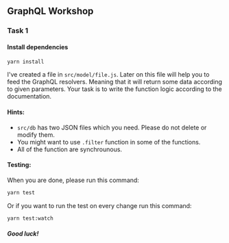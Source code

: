 ## GraphQL Workshop

### Task 1

#### Install dependencies

```bash
yarn install
```

I've created a file in `src/model/file.js`. Later on this file will help you to feed the GraphQL resolvers.
Meaning that it will return some data according to given parameters.
Your task is to write the function logic according to the documentation.

#### Hints:

- `src/db` has two JSON files which you need. Please do not delete or modify them.
- You might want to use `.filter` function in some of the functions.
- All of the function are synchrounous.

#### Testing:

When you are done, please run this command:

```bash
yarn test
```

Or if you want to run the test on every change run this command:

```bash
yarn test:watch
```

##### Good luck!
